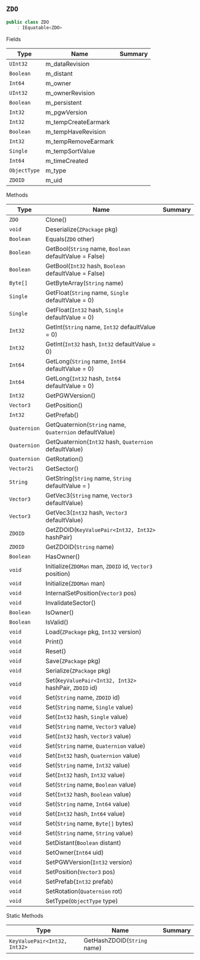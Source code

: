 ## `ZDO`

```csharp
public class ZDO
    : IEquatable<ZDO>

```

Fields

| Type | Name | Summary | 
| --- | --- | --- | 
| `UInt32` | m_dataRevision |  | 
| `Boolean` | m_distant |  | 
| `Int64` | m_owner |  | 
| `UInt32` | m_ownerRevision |  | 
| `Boolean` | m_persistent |  | 
| `Int32` | m_pgwVersion |  | 
| `Int32` | m_tempCreateEarmark |  | 
| `Boolean` | m_tempHaveRevision |  | 
| `Int32` | m_tempRemoveEarmark |  | 
| `Single` | m_tempSortValue |  | 
| `Int64` | m_timeCreated |  | 
| `ObjectType` | m_type |  | 
| `ZDOID` | m_uid |  | 


Methods

| Type | Name | Summary | 
| --- | --- | --- | 
| `ZDO` | Clone() |  | 
| `void` | Deserialize(`ZPackage` pkg) |  | 
| `Boolean` | Equals(`ZDO` other) |  | 
| `Boolean` | GetBool(`String` name, `Boolean` defaultValue = False) |  | 
| `Boolean` | GetBool(`Int32` hash, `Boolean` defaultValue = False) |  | 
| `Byte[]` | GetByteArray(`String` name) |  | 
| `Single` | GetFloat(`String` name, `Single` defaultValue = 0) |  | 
| `Single` | GetFloat(`Int32` hash, `Single` defaultValue = 0) |  | 
| `Int32` | GetInt(`String` name, `Int32` defaultValue = 0) |  | 
| `Int32` | GetInt(`Int32` hash, `Int32` defaultValue = 0) |  | 
| `Int64` | GetLong(`String` name, `Int64` defaultValue = 0) |  | 
| `Int64` | GetLong(`Int32` hash, `Int64` defaultValue = 0) |  | 
| `Int32` | GetPGWVersion() |  | 
| `Vector3` | GetPosition() |  | 
| `Int32` | GetPrefab() |  | 
| `Quaternion` | GetQuaternion(`String` name, `Quaternion` defaultValue) |  | 
| `Quaternion` | GetQuaternion(`Int32` hash, `Quaternion` defaultValue) |  | 
| `Quaternion` | GetRotation() |  | 
| `Vector2i` | GetSector() |  | 
| `String` | GetString(`String` name, `String` defaultValue = ) |  | 
| `Vector3` | GetVec3(`String` name, `Vector3` defaultValue) |  | 
| `Vector3` | GetVec3(`Int32` hash, `Vector3` defaultValue) |  | 
| `ZDOID` | GetZDOID(`KeyValuePair<Int32, Int32>` hashPair) |  | 
| `ZDOID` | GetZDOID(`String` name) |  | 
| `Boolean` | HasOwner() |  | 
| `void` | Initialize(`ZDOMan` man, `ZDOID` id, `Vector3` position) |  | 
| `void` | Initialize(`ZDOMan` man) |  | 
| `void` | InternalSetPosition(`Vector3` pos) |  | 
| `void` | InvalidateSector() |  | 
| `Boolean` | IsOwner() |  | 
| `Boolean` | IsValid() |  | 
| `void` | Load(`ZPackage` pkg, `Int32` version) |  | 
| `void` | Print() |  | 
| `void` | Reset() |  | 
| `void` | Save(`ZPackage` pkg) |  | 
| `void` | Serialize(`ZPackage` pkg) |  | 
| `void` | Set(`KeyValuePair<Int32, Int32>` hashPair, `ZDOID` id) |  | 
| `void` | Set(`String` name, `ZDOID` id) |  | 
| `void` | Set(`String` name, `Single` value) |  | 
| `void` | Set(`Int32` hash, `Single` value) |  | 
| `void` | Set(`String` name, `Vector3` value) |  | 
| `void` | Set(`Int32` hash, `Vector3` value) |  | 
| `void` | Set(`String` name, `Quaternion` value) |  | 
| `void` | Set(`Int32` hash, `Quaternion` value) |  | 
| `void` | Set(`String` name, `Int32` value) |  | 
| `void` | Set(`Int32` hash, `Int32` value) |  | 
| `void` | Set(`String` name, `Boolean` value) |  | 
| `void` | Set(`Int32` hash, `Boolean` value) |  | 
| `void` | Set(`String` name, `Int64` value) |  | 
| `void` | Set(`Int32` hash, `Int64` value) |  | 
| `void` | Set(`String` name, `Byte[]` bytes) |  | 
| `void` | Set(`String` name, `String` value) |  | 
| `void` | SetDistant(`Boolean` distant) |  | 
| `void` | SetOwner(`Int64` uid) |  | 
| `void` | SetPGWVersion(`Int32` version) |  | 
| `void` | SetPosition(`Vector3` pos) |  | 
| `void` | SetPrefab(`Int32` prefab) |  | 
| `void` | SetRotation(`Quaternion` rot) |  | 
| `void` | SetType(`ObjectType` type) |  | 


Static Methods

| Type | Name | Summary | 
| --- | --- | --- | 
| `KeyValuePair<Int32, Int32>` | GetHashZDOID(`String` name) |  | 


